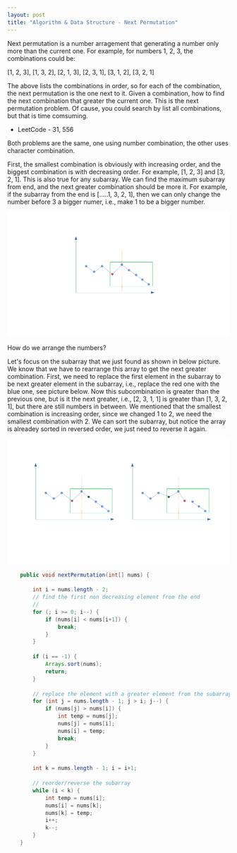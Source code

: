 ```yaml
---
layout: post
title: "Algorithm & Data Structure - Next Permutation"
---
```


Next permutation is a number arragement that generating a number only more than the current one. For example, for numbers 1, 2, 3, the combinations could be:

 [1, 2, 3], [1, 3, 2], [2, 1, 3], [2, 3, 1], [3, 1, 2], [3, 2, 1]

The above lists the combinations in order, so for each of the combination, the next permutation is the one next to it. Given a combination, how to find the next combination that greater the current one. This is the next permutation problem. Of cause, you could search by list all combinations, but that is time comsuming. 

 * LeetCode - 31, 556

Both problems are the same, one using number combination, the other uses character combination. 

First, the smallest combination is obviously with increasing order, and the biggest combination is with decreasing order. For example, [1, 2, 3] and [3, 2, 1]. This is also true for any subarray. We can find the maximum subarray from end, and the next greater combination should be more it. For example, if the subarray from the end is [.....1, 3, 2, 1], then we can only change the number before 3 a bigger numer, i.e., make 1 to be a bigger number. 

![LeetCode-31](/images/nextpermutation.png)

How do we arrange the numbers?

Let's focus on the subarray that we just found as shown in below picture. We know that we have to rearrange this array to get the next greater combination. First, we need to replace the first element in the subarray to be next greater element in the subarray, i.e., replace the red one with the blue one, see picture below. Now this subcombination is greater than the previous one, but is it the next greater, i.e., [2, 3, 1, 1] is greater than [1, 3, 2, 1], but there are still numbers in between. We mentioned that the smallest combination is increasing order, since we changed 1 to 2, we need the smallest combination with 2. We can sort the subarray, but notice the array is alreadey sorted in reversed order, we just need to reverse it again. 

![LeetCode-31](/images/nextpermutation-1.png)


```java
    public void nextPermutation(int[] nums) {
        
        int i = nums.length - 2;
        // find the first non decreasing element from the end
        // 
        for (; i >= 0; i--) {
            if (nums[i] < nums[i+1]) {
                break;
            }
        }

        if (i == -1) {
            Arrays.sort(nums);
            return;
        }
        
        // replace the element with a greater element from the subarray 
        for (int j = nums.length - 1; j > i; j--) {
            if (nums[j] > nums[i]) {
                int temp = nums[j];
                nums[j] = nums[i];
                nums[i] = temp;
                break;
            }
        }
        
        int k = nums.length - 1; i = i+1;
        
        // reorder/reverse the subarray
        while (i < k) {
            int temp = nums[i];
            nums[i] = nums[k];
            nums[k] = temp;
            i++;
            k--;
        }        
    }

```
  

